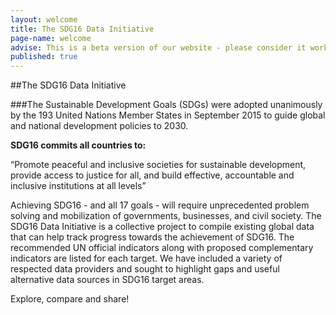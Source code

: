 ```yaml
---
layout: welcome
title: The SDG16 Data Initiative
page-name: welcome
advise: This is a beta version of our website - please consider it work in progress!
published: true
---
```

##The SDG16 Data Initiative

###The Sustainable Development Goals (SDGs) were adopted unanimously by the 193 United Nations Member States in September 2015 to guide global and national development policies to 2030.

**SDG16 commits all countries to:**

“Promote peaceful and inclusive societies for sustainable development, provide access to justice for all, and build effective, accountable and inclusive institutions at all levels”

Achieving SDG16 - and all 17 goals - will require unprecedented problem solving and mobilization of governments, businesses, and civil society. The SDG16 Data Initiative is a collective project to compile existing global data that can help track progress towards the achievement of SDG16. The recommended UN official indicators along with proposed complementary indicators are listed for each target. We have included a variety of respected data providers and sought to highlight gaps and useful alternative data sources in SDG16 target areas.

Explore, compare and share!
